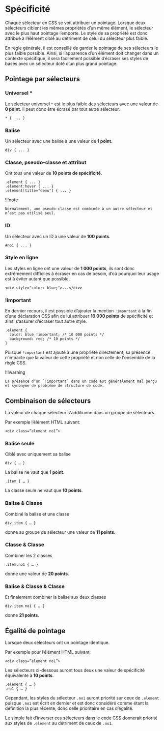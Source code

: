 # Spécificité
Chaque sélecteur en CSS se voit attribuer un pointage. Lorsque deux sélecteurs ciblent les mêmes propriétés d’un même élément, le sélecteur avec le plus haut pointage l’emporte. Le style de sa propriété est donc attribué à l’élément ciblé au détriment de celui du sélecteur plus faible.

En règle générale, il est conseillé de garder le pointage de ses sélecteurs le plus faible possible. Ainsi, si l’apparence d’un élément doit changer dans un contexte spécifique, il sera facilement possible d’écraser ses styles de bases avec un sélecteur doté d’un plus grand pointage.

## Pointage par sélecteurs

### Universel *
Le sélecteur universel `*` est le plus faible des sélecteurs avec une valeur de **0 point**. Il peut donc être écrasé par tout autre sélecteur.

`* { ... }`

### Balise
Un sélecteur avec une balise à une valeur de **1 point**.

`div { ... }`


### Classe, pseudo-classe et attribut
Ont tous une valeur de **10 points de spécificité**.

```
.element { ... }
.element:hover { ... }
.element[title="demo"] { ... }
```
!!!note

    Normalement, une pseudo-classe est combinée à un autre sélecteur et n’est pas utilisé seul.


### ID
Un sélecteur avec un ID à une valeur de **100 points**.

`#no1 { ... }`


### Style en ligne
Les styles en ligne ont une valeur de **1 000 points**, ils sont donc extrêmement difficiles à écraser en cas de besoin, d’où pourquoi leur usage est à éviter autant que possible.

`<div style="color: blue;">...</div>`


### !important
En dernier recours, il est possible d’ajouter la mention `!important` à la fin d’une déclaration CSS afin de lui attribuer **10 000 points** de spécificité et ainsi s’assurer d’écraser tout autre style.

```
.element {
  color: blue !important; /* 10 000 points */
  background: red; /* 10 points */
}
```
Puisque `!important` est ajouté à une propriété directement, sa présence n’impacte que la valeur de cette propriété et non celle de l'ensemble de la règle CSS.

!!!warning

    La présence d’un `!important` dans un code est généralement mal perçu et synonyme de problème de structure de code.


## Combinaison de sélecteurs

La valeur de chaque sélecteur s'additionne dans un groupe de sélecteurs.

Par exemple l’élément HTML suivant:

`<div class=”element no1”>`

  
### Balise seule
Ciblé avec uniquement sa balise

`div { … }`

La balise ne vaut que **1 point**.

`.item { … }`

La classe seule ne vaut que **10 points**.

### Balise & Classe
Combiné la balise et une classe

`div.item { … }`

donne au groupe de sélecteur une valeur de **11 points**.

### Classe & Classe
Combiner les 2 classes

`.item.no1 { … }`

donne une valeur de **20 points**.

### Balise & Classe & Classe

Et finalement combiner la balise aux deux classes

`div.item.no1 { … }`

donne **21 points**.

## Égalité de pointage

Lorsque deux sélecteurs ont un pointage identique.

Par exemple pour l’élément HTML suivant:

`<div class=”element no1”>`

Les sélecteurs ci-dessous auront tous deux une valeur de spécificité équivalente à **10 points**.

```
.element { … }
.no1 { … }
```
Cependant, les styles du sélecteur `.no1` auront priorité sur ceux de `.element` puisque `.no1` est écrit en dernier et est donc considéré comme étant la définition la plus récente, donc celle prioritaire en cas d’égalité.

Le simple fait d’inverser ces sélecteurs dans le code CSS donnerait priorité aux styles de `.element` au détriment de ceux de `.no1`.

